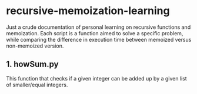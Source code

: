 # recursive-memoization-learning
Just a crude documentation of personal learning on recursive functions and memoization. Each script is a function aimed to solve a specific problem, while comparing the difference in execution time between memoized versus non-memoized version.

## 1. howSum.py

This function that checks if a given integer can be added up by a given list of smaller/equal integers.